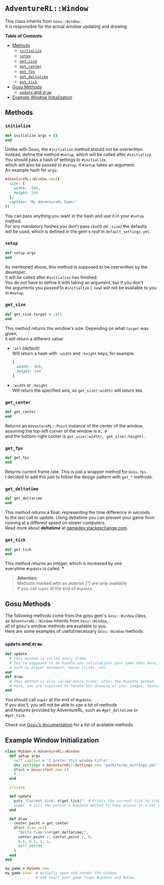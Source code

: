 # `AdventureRL::Window`
This class inherits from `Gosu::Window`.  
It is responsible for the actual window updating and drawing.

__Table of Contents__
- [Methods](#methods)
  - [`initialize`](#initialize)
  - [`setup`](#setup)
  - [`get_size`](#getsize)
  - [`get_center`](#getcenter)
  - [`get_fps`](#getfps)
  - [`get_deltatime`](#getdeltatime)
  - [`get_tick`](#gettick)
- [Gosu Methods](#gosu-methods)
  - [`update` and `draw`](#update-and-draw)
- [Example Window Initialization](#example-window-initialization)

## Methods
### `initialize`
```ruby
def initialize args = {}
end
```
Unlike with Gosu, the `#initialize` method should _not_ be overwritten.  
Instead, define the method `#setup`, which will be called after `#initialize`.  
You should pass a hash of settings to `#initialize`,  
which will also be passed to `#setup`, if `#setup` takes an argument.  
An example hash for `args`:
```ruby
AdventureRL::Window.new({
  size: {
    width:  960,
    height: 540
  },
  caption: 'My AdventureRL Game!'
})
```
You can pass anything you want in the hash and use it in your `#setup` method.  
For any mandatory hashes you don't pass _(such as `:size`)_ the defaults  
will be used, which is defined in the gem's root in `default_settings.yml`.

### `setup`
```ruby
def setup args
end
```
As mentioned above, this method is supposed to be overwritten by the developer.  
It will be called after `#initialize` has finished.  
You do not have to define it with taking an argument, but if you don't  
the arguments you passed to `#initialize` (`.new`) will not be available to you  
in `#setup`.

### `get_size`
```ruby
def get_size target = :all
end
```
This method returns the window's size. Depending on what `target` was given,  
it will return a different value:

- `:all` _(default)_  
  Will return a hash with `:width` and `:height` keys, for example:
  ```ruby
  {
    width:  960,
    height: 540
  }
  ```
- `:width` or `:height`  
  Will return the specified axis, so `get_size(:width)` will return `960`.

### `get_center`
```ruby
def get_center
end
```
Returns an `AdventureRL::Point` instance of the center of the window,  
assuming the top-left corner of the window is `0, 0`  
and the bottom-right corner is `get_size(:width), get_size(:height)`.

### `get_fps`
```ruby
def get_fps
end
```
Returns current frame rate. This is just a wrapper method for `Gosu.fps`.  
I decided to add this just to follow the design pattern with `get_*` methods.

### `get_deltatime`
```ruby
def get_deltatime
end
```
This method returns a float, representing the time difference in seconds  
to the last call to update. Using deltatime you can prevent your game from  
running at a different speed on slower computers.  
Read more about __deltatime__ at [gamedev.stackexchange.com][gamedev-deltatime-url].

### `get_tick`
```ruby
def get_tick
end
```
This method returns an integer, which is increased by one  
everytime `#update` is called. __*__

> __Attention__  
> Methods marked with an asterisk _(*)_ are only available  
> if you call `super` at the end of `#update`.

## Gosu Methods
The following methods come from the gosu gem's `Gosu::Window` class,  
as `AdventureRL::Window` inherits from `Gosu::Window`,  
all of gosu's window methods are available to you.  
Here are some examples of useful/necessary `Gosu::Window` methods.

### `update` and `draw`
```ruby
def update
  # This method is called every frame.
  # You're supposed to do handle any calculations your game does here,
  # such as player movement, mouse clicks, etc.
end
def draw
  # This method is also called every frame, after the #update method.
  # Here, you are supposed to handle the drawing of your images, textures, etc.
end
```
You should call `super` at the end of `#update`.  
If you don't, you will not be able to use a lot of methods  
and features provided by AdventureRL, such as `#get_deltatime` or `#get_tick`.

Check out [Gosu's documentation][gosu-window-doc] for a list of available methods.

## Example Window Initialization
```ruby
class MyGame < AdventureRL::Window
  def setup args
    self.caption = 'I prefer this window title!'
    @my_settings = AdventureRL::Settings.new 'path/to/my_settings.yml'
    @font = Gosu::Font.new 24
    # ...
  end

  private

  def update
    puts "Current tick: #{get_tick}"  # Prints the current tick to stdout.
    super  # Call the parent's #update method to have access to a lot of useful methods.
  end

  def draw
    center_point = get_center
    @font.draw_rel(
      "Delta-Time:\n#{get_deltatime}",
      center_point.x, center_point.y, 0,
      0.5, 0.5, 1, 1,
      0xff_00ff00
    )
  end
end

my_game = MyGame.new
my_game.show  # Actually open and render the window
              # and start your game loops #update and #draw.
```

[gamedev-deltatime-url]: https://gamedev.stackexchange.com/questions/1589/when-should-i-use-a-fixed-or-variable-time-step
[gosu-window-doc]:       https://www.rubydoc.info/github/gosu/gosu/Gosu/Window
